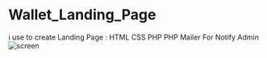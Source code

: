 # Wallet_Landing_Page
i use to create Landing Page :
HTML
CSS
PHP
PHP Mailer For Notify Admin
![screen](https://user-images.githubusercontent.com/73309458/127227345-df61eb21-e253-4f76-94bd-f8b08805db36.png)
 
